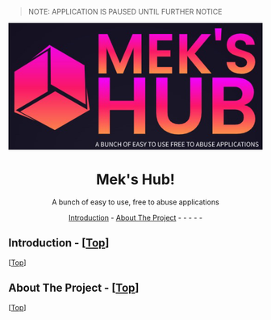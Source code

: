 > NOTE: APPLICATION IS PAUSED UNTIL FURTHER NOTICE


<a href="top"></a>

<div align="center">
  <img src="./public/images/app-icon.jpg" width={150} height={50} />

# Mek's Hub!
A bunch of easy to use, free to abuse applications
</div>

<div align="center">

[Introduction](#introduction) - [About The Project](#about-the-project) - []() - []() - []() - []() - []()
</div>


## Introduction - [<a href="#top">Top</a>]

[<a href="#top">Top</a>]

## About The Project - [<a href="#top">Top</a>]

[<a href="#top">Top</a>]
